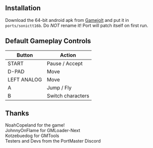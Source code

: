 ## Installation
Download the 64-bit android apk from [Gamejolt](https://gamejolt.com/games/sonictripletrouble16bit/322794) and put it in `ports/sonictt16b`. Do *NOT* rename it! Port will patch itself on first run.

## Default Gameplay Controls
| Button | Action |
|--|--|
|START|Pause / Accept|
|D-PAD|Move|
|LEFT ANALOG|Move|
|A|Jump / Fly|
|B|Switch characters|

## Thanks
NoahCopeland for the game!  
JohnnyOnFlame for GMLoader-Next  
Kotzebuedog for GMTools  
Testers and Devs from the PortMaster Discord  
